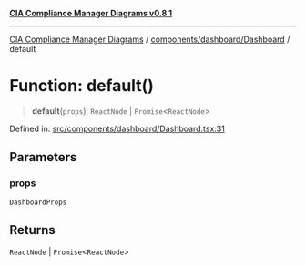 [**CIA Compliance Manager Diagrams v0.8.1**](../../../../README.md)

***

[CIA Compliance Manager Diagrams](../../../../modules.md) / [components/dashboard/Dashboard](../README.md) / default

# Function: default()

> **default**(`props`): `ReactNode` \| `Promise`\<`ReactNode`\>

Defined in: [src/components/dashboard/Dashboard.tsx:31](https://github.com/Hack23/cia-compliance-manager/blob/aea527f1006de96602c10bb201453301cffe7b07/src/components/dashboard/Dashboard.tsx#L31)

## Parameters

### props

`DashboardProps`

## Returns

`ReactNode` \| `Promise`\<`ReactNode`\>
